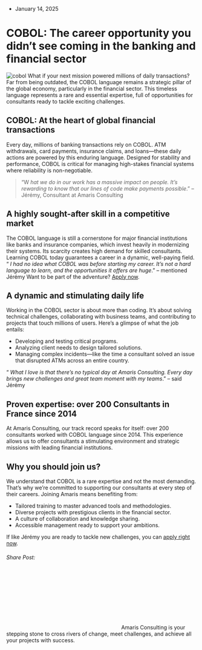 * January 14, 2025


# COBOL: The career opportunity you didn’t see coming in the banking and financial sector
![cobol](https://amaris.com/wp-content/uploads/2025/01/Picture1.avif)
What if your next mission powered millions of daily transactions? Far from being outdated, the COBOL language remains a strategic pillar of the global economy, particularly in the financial sector. This timeless language represents a rare and essential expertise, full of opportunities for consultants ready to tackle exciting challenges.
## **COBOL: At the heart of global financial transactions**
Every day, millions of banking transactions rely on COBOL. ATM withdrawals, card payments, insurance claims, and loans—these daily actions are powered by this enduring language. Designed for stability and performance, COBOL is critical for managing high-stakes financial systems where reliability is non-negotiable.
> “W _hat we do in our work has a massive impact on people. It’s rewarding to know that our lines of code make payments possible_.”
> – Jérémy, Consultant at Amaris Consulting
## **A highly sought-after skill in a competitive market**
The COBOL language is still a cornerstone for major financial institutions like banks and insurance companies, which invest heavily in modernizing their systems. Its scarcity creates high demand for skilled consultants. Learning COBOL today guarantees a career in a dynamic, well-paying field.
“ _I had no idea what COBOL was before starting my career. It’s not a hard language to learn, and the opportunities it offers are huge_.” – mentioned Jérémy
Want to be part of the adventure? [Apply now](https://careers.amaris.com/jobs?utm_source=Career%20Site%20&utm_medium=Link&utm_campaign=Amaris%20Consulting_WW_France_Career_site_COBOL_article__).
## **A dynamic and stimulating daily life**
Working in the COBOL sector is about more than coding. It’s about solving technical challenges, collaborating with business teams, and contributing to projects that touch millions of users. Here’s a glimpse of what the job entails:
  * Developing and testing critical programs.
  * Analyzing client needs to design tailored solutions.
  * Managing complex incidents—like the time a consultant solved an issue that disrupted ATMs across an entire country.


“ _What I love is that there’s no typical day at Amaris Consulting. Every day brings new challenges and great team moment with my teams_.” – said Jérémy
## **Proven expertise: over 200 Consultants in France since 2014**
At Amaris Consulting, our track record speaks for itself: over 200 consultants worked with COBOL language since 2014. This experience allows us to offer consultants a stimulating environment and strategic missions with leading financial institutions.
## **Why you should join us?**
We understand that COBOL is a rare expertise and not the most demanding. That’s why we’re committed to supporting our consultants at every step of their careers. Joining Amaris means benefiting from:
  * Tailored training to master advanced tools and methodologies.
  * Diverse projects with prestigious clients in the financial sector.
  * A culture of collaboration and knowledge sharing.
  * Accessible management ready to support your ambitions.


If like Jérémy you are ready to tackle new challenges, you can [apply right now](https://careers.amaris.com/jobs?utm_source=Career%20Site%20&utm_medium=Link&utm_campaign=Amaris%20Consulting_WW_France_Career_site_COBOL_article__).
###### Share Post:
![Amaris Logo](data:image/svg+xml,%3Csvg%20xmlns='http://www.w3.org/2000/svg'%20viewBox='0%200%200%200'%3E%3C/svg%3E)
Amaris Consulting is your stepping stone to cross rivers of change, meet challenges, and achieve all your projects with success.

